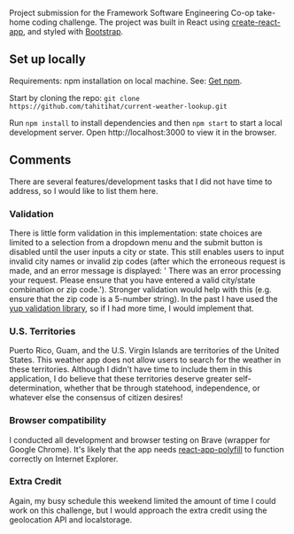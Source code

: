 Project submission for the Framework Software Engineering Co-op take-home coding challenge. The project was built in React using [create-react-app](https://reactjs.org/docs/create-a-new-react-app.html), and styled with [Bootstrap](https://getbootstrap.com/docs/4.5/getting-started/introduction/). 

## Set up locally 
Requirements: npm installation on local machine. See: [Get npm](https://www.npmjs.com/get-npm).

Start by cloning the repo: `git clone https://github.com/tahitihat/current-weather-lookup.git`

Run `npm install` to install dependencies and then `npm start` to start a local development server. Open http://localhost:3000 to view it in the browser.

## Comments 

There are several features/development tasks that I did not have time to address, so I would like to list them here.

### Validation 
There is little form validation in this implementation: state choices are limited to a selection from a dropdown menu and the submit button is disabled until the user inputs a city or state. This still enables users to input invalid city names or invalid zip codes (after which the erroneous request is made, and an error message is displayed: '        There was an error processing your request. Please ensure that you have entered a valid city/state combination or zip code.'). Stronger validation would help with this (e.g. ensure that the zip code is a 5-number string). In the past I have used the [yup validation library](https://github.com/jquense/yup), so if I had more time, I would implement that.  

### U.S. Territories 
Puerto Rico, Guam, and the U.S. Virgin Islands are territories of the United States. This weather app does not allow users to search for the weather in these territories. Although I didn't have time to include them in this application, I do believe that these territories deserve greater self-determination, whether that be through statehood, independence, or whatever else the consensus of citizen desires!

### Browser compatibility 
I conducted all development and browser testing on Brave (wrapper for Google Chrome). It's likely that the app needs [react-app-polyfill](https://www.npmjs.com/package/react-app-polyfill) to function correctly on Internet Explorer. 

### Extra Credit 
Again, my busy schedule this weekend limited the amount of time I could work on this challenge, but I would approach the extra credit using the geolocation API and localstorage. 
